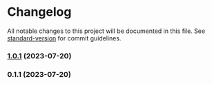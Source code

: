 # Changelog

All notable changes to this project will be documented in this file. See [standard-version](https://github.com/conventional-changelog/standard-version) for commit guidelines.

### [1.0.1](https://github.com/Sakthivel-Vadivel/basic-react/compare/v0.1.1...v1.0.1) (2023-07-20)

### 0.1.1 (2023-07-20)
